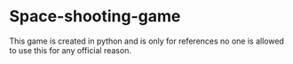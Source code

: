 # Space-shooting-game
This game is created in python and is only for references no one is allowed to use this for any official reason.
